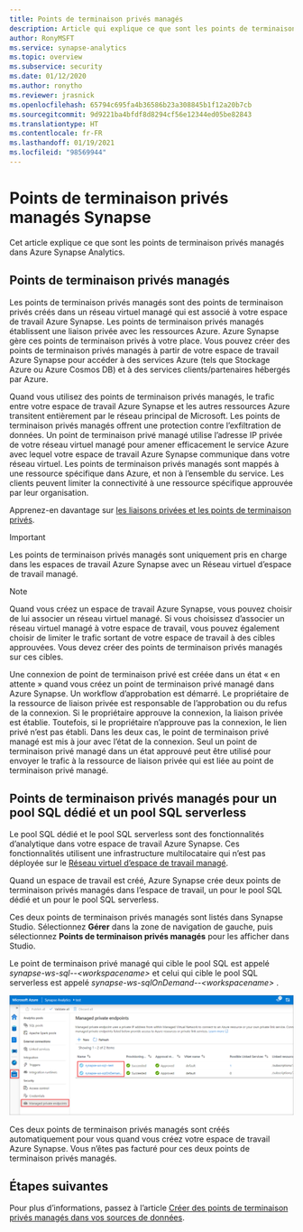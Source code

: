 ```yaml
---
title: Points de terminaison privés managés
description: Article qui explique ce que sont les points de terminaison privés managés dans Azure Synapse Analytics.
author: RonyMSFT
ms.service: synapse-analytics
ms.topic: overview
ms.subservice: security
ms.date: 01/12/2020
ms.author: ronytho
ms.reviewer: jrasnick
ms.openlocfilehash: 65794c695fa4b36586b23a308845b1f12a20b7cb
ms.sourcegitcommit: 9d9221ba4bfdf8d8294cf56e12344ed05be82843
ms.translationtype: HT
ms.contentlocale: fr-FR
ms.lasthandoff: 01/19/2021
ms.locfileid: "98569944"
---
```

# <a name="synapse-managed-private-endpoints"></a>Points de terminaison privés managés Synapse

Cet article explique ce que sont les points de terminaison privés managés dans Azure Synapse Analytics.

## <a name="managed-private-endpoints"></a>Points de terminaison privés managés

Les points de terminaison privés managés sont des points de terminaison privés créés dans un réseau virtuel managé qui est associé à votre espace de travail Azure Synapse. Les points de terminaison privés managés établissent une liaison privée avec les ressources Azure. Azure Synapse gère ces points de terminaison privés à votre place. Vous pouvez créer des points de terminaison privés managés à partir de votre espace de travail Azure Synapse pour accéder à des services Azure (tels que Stockage Azure ou Azure Cosmos DB) et à des services clients/partenaires hébergés par Azure.

Quand vous utilisez des points de terminaison privés managés, le trafic entre votre espace de travail Azure Synapse et les autres ressources Azure transitent entièrement par le réseau principal de Microsoft. Les points de terminaison privés managés offrent une protection contre l’exfiltration de données. Un point de terminaison privé managé utilise l’adresse IP privée de votre réseau virtuel managé pour amener efficacement le service Azure avec lequel votre espace de travail Azure Synapse communique dans votre réseau virtuel. Les points de terminaison privés managés sont mappés à une ressource spécifique dans Azure, et non à l’ensemble du service. Les clients peuvent limiter la connectivité à une ressource spécifique approuvée par leur organisation. 

Apprenez-en davantage sur [les liaisons privées et les points de terminaison privés](../../private-link/index.yml).

>[!IMPORTANT]
>Les points de terminaison privés managés sont uniquement pris en charge dans les espaces de travail Azure Synapse avec un Réseau virtuel d’espace de travail managé.

>[!NOTE]
>Quand vous créez un espace de travail Azure Synapse, vous pouvez choisir de lui associer un réseau virtuel managé. Si vous choisissez d’associer un réseau virtuel managé à votre espace de travail, vous pouvez également choisir de limiter le trafic sortant de votre espace de travail à des cibles approuvées. Vous devez créer des points de terminaison privés managés sur ces cibles. 


Une connexion de point de terminaison privé est créée dans un état « en attente » quand vous créez un point de terminaison privé managé dans Azure Synapse. Un workflow d’approbation est démarré. Le propriétaire de la ressource de liaison privée est responsable de l’approbation ou du refus de la connexion. Si le propriétaire approuve la connexion, la liaison privée est établie. Toutefois, si le propriétaire n’approuve pas la connexion, le lien privé n’est pas établi. Dans les deux cas, le point de terminaison privé managé est mis à jour avec l’état de la connexion. Seul un point de terminaison privé managé dans un état approuvé peut être utilisé pour envoyer le trafic à la ressource de liaison privée qui est liée au point de terminaison privé managé.

## <a name="managed-private-endpoints-for-dedicated-sql-pool-and-serverless-sql-pool"></a>Points de terminaison privés managés pour un pool SQL dédié et un pool SQL serverless

Le pool SQL dédié et le pool SQL serverless sont des fonctionnalités d’analytique dans votre espace de travail Azure Synapse. Ces fonctionnalités utilisent une infrastructure multilocataire qui n’est pas déployée sur le [Réseau virtuel d’espace de travail managé](./synapse-workspace-managed-vnet.md).

Quand un espace de travail est créé, Azure Synapse crée deux points de terminaison privés managés dans l’espace de travail, un pour le pool SQL dédié et un pour le pool SQL serverless. 

Ces deux points de terminaison privés managés sont listés dans Synapse Studio. Sélectionnez **Gérer** dans la zone de navigation de gauche, puis sélectionnez **Points de terminaison privés managés** pour les afficher dans Studio.

Le point de terminaison privé managé qui cible le pool SQL est appelé *synapse-ws-sql--\<workspacename\>* et celui qui cible le pool SQL serverless est appelé *synapse-ws-sqlOnDemand--\<workspacename\>* .

![Points de terminaison privés managés pour un pool SQL dédié et un pool SQL serverless](./media/synapse-workspace-managed-private-endpoints/managed-pe-for-sql-1.png)

Ces deux points de terminaison privés managés sont créés automatiquement pour vous quand vous créez votre espace de travail Azure Synapse. Vous n’êtes pas facturé pour ces deux points de terminaison privés managés.

## <a name="next-steps"></a>Étapes suivantes

Pour plus d’informations, passez à l’article [Créer des points de terminaison privés managés dans vos sources de données](./how-to-create-managed-private-endpoints.md).